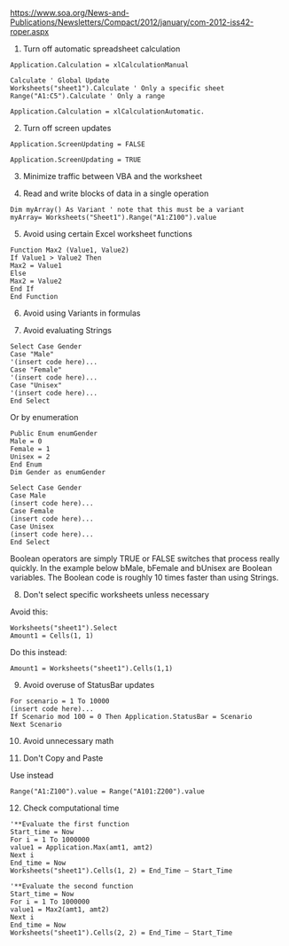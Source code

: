 https://www.soa.org/News-and-Publications/Newsletters/Compact/2012/january/com-2012-iss42-roper.aspx

1. Turn off automatic spreadsheet calculation

```vba
Application.Calculation = xlCalculationManual

Calculate ' Global Update
Worksheets("sheet1").Calculate ' Only a specific sheet
Range("A1:C5").Calculate ' Only a range

Application.Calculation = xlCalculationAutomatic.
```

2. Turn off screen updates
```
Application.ScreenUpdating = FALSE

Application.ScreenUpdating = TRUE
```

3. Minimize traffic between VBA and the worksheet

4. Read and write blocks of data in a single operation

```vba
Dim myArray() As Variant ' note that this must be a variant
myArray= Worksheets("Sheet1").Range("A1:Z100").value
```

5. Avoid using certain Excel worksheet functions

```vba
Function Max2 (Value1, Value2) 
If Value1 > Value2 Then
Max2 = Value1
Else
Max2 = Value2
End If
End Function
```

6. Avoid using Variants in formulas

7. Avoid evaluating Strings

```vba
Select Case Gender
Case "Male"
'(insert code here)...
Case "Female"
'(insert code here)...
Case "Unisex"
'(insert code here)...
End Select
```
Or by enumeration
```vba
Public Enum enumGender
Male = 0
Female = 1
Unisex = 2
End Enum
Dim Gender as enumGender

Select Case Gender
Case Male
(insert code here)...
Case Female
(insert code here)...
Case Unisex
(insert code here)...
End Select
```

Boolean operators are simply TRUE or FALSE switches that process really quickly. In the example below bMale, bFemale and bUnisex are Boolean variables. The Boolean code is roughly 10 times faster than using Strings.

8. Don't select specific worksheets unless necessary

Avoid this:
```vba
Worksheets("sheet1").Select
Amount1 = Cells(1, 1)
```
Do this instead:
```vba
Amount1 = Worksheets("sheet1").Cells(1,1)
```

9. Avoid overuse of StatusBar updates

```vba
For scenario = 1 To 10000
(insert code here)...
If Scenario mod 100 = 0 Then Application.StatusBar = Scenario
Next Scenario
```

10. Avoid unnecessary math

11. Don't Copy and Paste

Use instead
```vba
Range("A1:Z100").value = Range("A101:Z200").value
```

12. Check computational time

```vba
'**Evaluate the first function
Start_time = Now
For i = 1 To 1000000
value1 = Application.Max(amt1, amt2)
Next i
End_time = Now
Worksheets("sheet1").Cells(1, 2) = End_Time — Start_Time

'**Evaluate the second function
Start_time = Now
For i = 1 To 1000000
value1 = Max2(amt1, amt2)
Next i
End_time = Now
Worksheets("sheet1").Cells(2, 2) = End_Time — Start_Time
```

